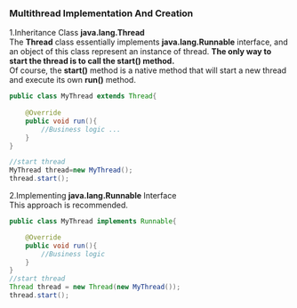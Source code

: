 ### Multithread Implementation And Creation
1.Inheritance Class **java.lang.Thread** </br>
The **Thread** class essentially implements **java.lang.Runnable** interface, and an object of this class represent an instance of thread. **The only way to start the thread is to call the start() method.** </br>
Of course, the **start()** method is a native method that will start a new thread and execute its own **run()** method.</br>

```java
public class MyThread extends Thread{
	
	@Override
	public void run(){
		//Business logic ...
	}
}

//start thread
MyThread thread=new MyThread();
thread.start();

```

2.Implementing **java.lang.Runnable** Interface </br>
This approach is recommended.

```java
public class MyThread implements Runnable{

	@Override
	public void run(){
		//Business logic
	}
}
//start thread
Thread thread = new Thread(new MyThread());
thread.start();

```


